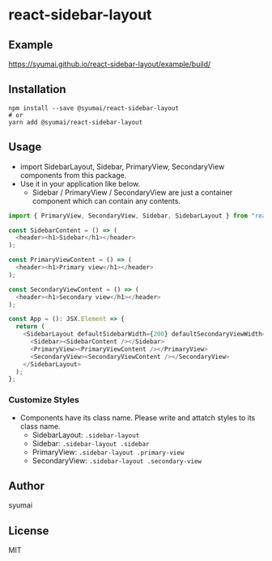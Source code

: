 # react-sidebar-layout

## Example

https://syumai.github.io/react-sidebar-layout/example/build/

## Installation

```
npm install --save @syumai/react-sidebar-layout
# or
yarn add @syumai/react-sidebar-layout
```

## Usage

* import SidebarLayout, Sidebar, PrimaryView, SecondaryView components from this package.
* Use it in your application like below.
  - Sidebar / PrimaryView / SecondaryView are just a container component which can contain any contents.

```ts
import { PrimaryView, SecondaryView, Sidebar, SidebarLayout } from "react-sidebar-layout";

const SidebarContent = () => (
  <header><h1>Sidebar</h1></header>
);

const PrimaryViewContent = () => (
  <header><h1>Primary view</h1></header>
);

const SecondaryViewContent = () => (
  <header><h1>Secondary view</h1></header>
);

const App = (): JSX.Element => {
  return (
    <SidebarLayout defaultSidebarWidth={200} defaultSecondaryViewWidth={250}>
      <Sidebar><SidebarContent /></Sidebar>
      <PrimaryView><PrimaryViewContent /></PrimaryView>
      <SecondaryView><SecondaryViewContent /></SecondaryView>
    </SidebarLayout>
  );
};
```

### Customize Styles

* Components have its class name. Please write and attatch styles to its class name.
  - SidebarLayout: `.sidebar-layout`
  - Sidebar: `.sidebar-layout .sidebar`
  - PrimaryView: `.sidebar-layout .primary-view`
  - SecondaryView: `.sidebar-layout .secondary-view`

## Author

syumai

## License

MIT

